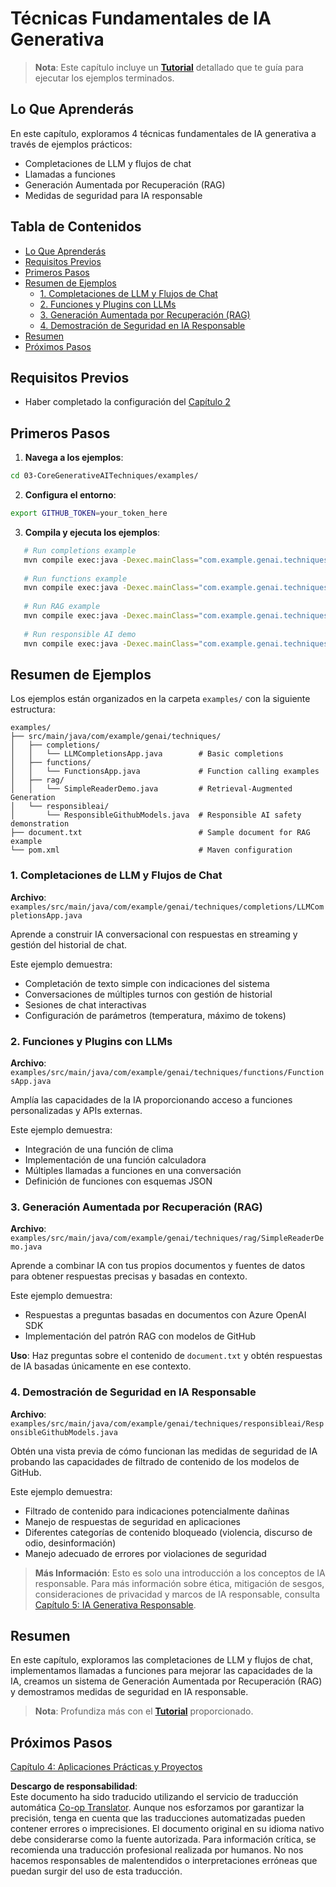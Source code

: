<!--
CO_OP_TRANSLATOR_METADATA:
{
  "original_hash": "0a27b17f64f598a80b72d93b98b7ed04",
  "translation_date": "2025-07-21T16:02:30+00:00",
  "source_file": "03-CoreGenerativeAITechniques/README.md",
  "language_code": "es"
}
-->
# Técnicas Fundamentales de IA Generativa

>**Nota**: Este capítulo incluye un [**Tutorial**](./TUTORIAL.md) detallado que te guía para ejecutar los ejemplos terminados.

## Lo Que Aprenderás
En este capítulo, exploramos 4 técnicas fundamentales de IA generativa a través de ejemplos prácticos:
- Completaciones de LLM y flujos de chat
- Llamadas a funciones
- Generación Aumentada por Recuperación (RAG)
- Medidas de seguridad para IA responsable

## Tabla de Contenidos

- [Lo Que Aprenderás](../../../03-CoreGenerativeAITechniques)
- [Requisitos Previos](../../../03-CoreGenerativeAITechniques)
- [Primeros Pasos](../../../03-CoreGenerativeAITechniques)
- [Resumen de Ejemplos](../../../03-CoreGenerativeAITechniques)
  - [1. Completaciones de LLM y Flujos de Chat](../../../03-CoreGenerativeAITechniques)
  - [2. Funciones y Plugins con LLMs](../../../03-CoreGenerativeAITechniques)
  - [3. Generación Aumentada por Recuperación (RAG)](../../../03-CoreGenerativeAITechniques)
  - [4. Demostración de Seguridad en IA Responsable](../../../03-CoreGenerativeAITechniques)
- [Resumen](../../../03-CoreGenerativeAITechniques)
- [Próximos Pasos](../../../03-CoreGenerativeAITechniques)

## Requisitos Previos

- Haber completado la configuración del [Capítulo 2](../../../02-SetupDevEnvironment)

## Primeros Pasos

1. **Navega a los ejemplos**:  
```bash
cd 03-CoreGenerativeAITechniques/examples/
```  
2. **Configura el entorno**:  
```bash
export GITHUB_TOKEN=your_token_here
```  
3. **Compila y ejecuta los ejemplos**:  
```bash
   # Run completions example
   mvn compile exec:java -Dexec.mainClass="com.example.genai.techniques.completions.LLMCompletionsApp"
   
   # Run functions example  
   mvn compile exec:java -Dexec.mainClass="com.example.genai.techniques.functions.FunctionsApp"
   
   # Run RAG example
   mvn compile exec:java -Dexec.mainClass="com.example.genai.techniques.rag.SimpleReaderDemo"
   
   # Run responsible AI demo
   mvn compile exec:java -Dexec.mainClass="com.example.genai.techniques.responsibleai.ResponsibleGithubModels"
   ```  

## Resumen de Ejemplos

Los ejemplos están organizados en la carpeta `examples/` con la siguiente estructura:

```
examples/
├── src/main/java/com/example/genai/techniques/
│   ├── completions/
│   │   └── LLMCompletionsApp.java        # Basic completions 
│   ├── functions/
│   │   └── FunctionsApp.java             # Function calling examples
│   ├── rag/
│   │   └── SimpleReaderDemo.java         # Retrieval-Augmented Generation
│   └── responsibleai/
│       └── ResponsibleGithubModels.java  # Responsible AI safety demonstration
├── document.txt                          # Sample document for RAG example
└── pom.xml                               # Maven configuration
```

### 1. Completaciones de LLM y Flujos de Chat
**Archivo**: `examples/src/main/java/com/example/genai/techniques/completions/LLMCompletionsApp.java`

Aprende a construir IA conversacional con respuestas en streaming y gestión del historial de chat.

Este ejemplo demuestra:
- Completación de texto simple con indicaciones del sistema
- Conversaciones de múltiples turnos con gestión de historial
- Sesiones de chat interactivas
- Configuración de parámetros (temperatura, máximo de tokens)

### 2. Funciones y Plugins con LLMs
**Archivo**: `examples/src/main/java/com/example/genai/techniques/functions/FunctionsApp.java`

Amplía las capacidades de la IA proporcionando acceso a funciones personalizadas y APIs externas.

Este ejemplo demuestra:
- Integración de una función de clima
- Implementación de una función calculadora  
- Múltiples llamadas a funciones en una conversación
- Definición de funciones con esquemas JSON

### 3. Generación Aumentada por Recuperación (RAG)
**Archivo**: `examples/src/main/java/com/example/genai/techniques/rag/SimpleReaderDemo.java`

Aprende a combinar IA con tus propios documentos y fuentes de datos para obtener respuestas precisas y basadas en contexto.

Este ejemplo demuestra:
- Respuestas a preguntas basadas en documentos con Azure OpenAI SDK
- Implementación del patrón RAG con modelos de GitHub

**Uso**: Haz preguntas sobre el contenido de `document.txt` y obtén respuestas de IA basadas únicamente en ese contexto.

### 4. Demostración de Seguridad en IA Responsable
**Archivo**: `examples/src/main/java/com/example/genai/techniques/responsibleai/ResponsibleGithubModels.java`

Obtén una vista previa de cómo funcionan las medidas de seguridad de IA probando las capacidades de filtrado de contenido de los modelos de GitHub.

Este ejemplo demuestra:
- Filtrado de contenido para indicaciones potencialmente dañinas
- Manejo de respuestas de seguridad en aplicaciones
- Diferentes categorías de contenido bloqueado (violencia, discurso de odio, desinformación)
- Manejo adecuado de errores por violaciones de seguridad

> **Más Información**: Esto es solo una introducción a los conceptos de IA responsable. Para más información sobre ética, mitigación de sesgos, consideraciones de privacidad y marcos de IA responsable, consulta [Capítulo 5: IA Generativa Responsable](../05-ResponsibleGenAI/README.md).

## Resumen

En este capítulo, exploramos las completaciones de LLM y flujos de chat, implementamos llamadas a funciones para mejorar las capacidades de la IA, creamos un sistema de Generación Aumentada por Recuperación (RAG) y demostramos medidas de seguridad en IA responsable.

> **Nota**: Profundiza más con el [**Tutorial**](./TUTORIAL.md) proporcionado.

## Próximos Pasos

[Capítulo 4: Aplicaciones Prácticas y Proyectos](../04-PracticalSamples/README.md)

**Descargo de responsabilidad**:  
Este documento ha sido traducido utilizando el servicio de traducción automática [Co-op Translator](https://github.com/Azure/co-op-translator). Aunque nos esforzamos por garantizar la precisión, tenga en cuenta que las traducciones automatizadas pueden contener errores o imprecisiones. El documento original en su idioma nativo debe considerarse como la fuente autorizada. Para información crítica, se recomienda una traducción profesional realizada por humanos. No nos hacemos responsables de malentendidos o interpretaciones erróneas que puedan surgir del uso de esta traducción.